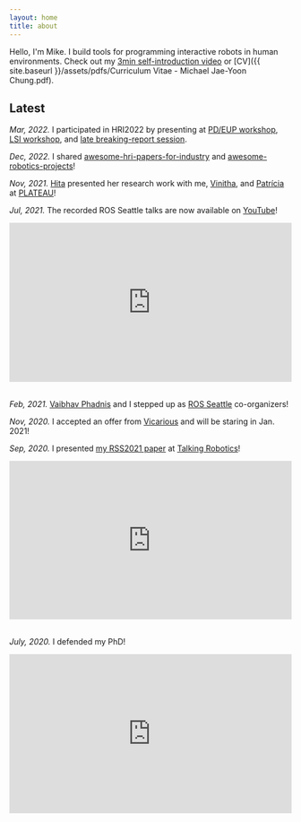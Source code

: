 ```yaml
---
layout: home
title: about
---
```


Hello, I'm Mike.
I build tools for programming interactive robots in human environments.
Check out my [3min self-introduction video](https://youtu.be/7iiVnq2Le6w) or [CV]({{ site.baseurl }}/assets/pdfs/Curriculum Vitae - Michael Jae-Yoon Chung.pdf).

## Latest

_Mar, 2022._ I participated in HRI2022 by presenting at [PD/EUP workshop](https://docs.google.com/presentation/d/19-rrMo9cqr4DVyINK4z0qzI6AU7ZG9lom_8kDhuVbMU), [LSI workshop](https://docs.google.com/presentation/d/1VY1IZ9D-hrjn-D8cvgSOFIlG6jCh_YCMxolmh0IQ_ak), and [late breaking-report session](https://docs.google.com/presentation/d/1HqfWnWAeIQZPE6hUfjetBuBATtKPKVw2hUcGp21-P34).

_Dec, 2022._ I shared [awesome-hri-papers-for-industry](https://github.com/mjyc/awesome-hri-papers-for-industry) and [awesome-robotics-projects](https://github.com/mjyc/awesome-robotics-projects)!

_Nov, 2021._ [Hita](https://hita-k.github.io/) presented her research work with me, [Vinitha](https://vinitha910.github.io/), and [Patrícia](https://www.patricialvesoliveira.com/) at [PLATEAU](https://2021.plateau-workshop.org/)!

_Jul, 2021._ The recorded ROS Seattle talks are now available on [YouTube](https://youtube.com/playlist?list=PLznkdfD7hD6Jnue9gvPY6CHcr3AvgmmEv)!

<style>.embed-container { position: relative; padding-bottom: 56.25%; height: 0; overflow: hidden; max-width: 100%; } .embed-container iframe, .embed-container object, .embed-container embed { position: absolute; top: 0; left: 0; width: 100%; height: 100%; }</style><div class='embed-container'><iframe src="https://www.youtube.com/embed/videoseries?list=PLznkdfD7hD6Jnue9gvPY6CHcr3AvgmmEv" frameborder="0" allow="accelerometer; autoplay; clipboard-write; encrypted-media; gyroscope; picture-in-picture" allowfullscreen></iframe></div>
<br/>

_Feb, 2021._ [Vaibhav Phadnis](https://www.linkedin.com/in/vaibhav-phadnis-4637b84/) and I stepped up as [ROS Seattle](https://www.meetup.com/ROS-Seattle/) co-organizers!

_Nov, 2020._ I accepted an offer from [Vicarious](https://www.vicarious.com/) and will be staring in Jan. 2021!

_Sep, 2020._ I presented [my RSS2021 paper](https://mjyc.github.io/assets/pdfs/chung2020iterative.pdf) at [Talking Robotics](https://talking-robotics.github.io/)!

<style>.embed-container { position: relative; padding-bottom: 56.25%; height: 0; overflow: hidden; max-width: 100%; } .embed-container iframe, .embed-container object, .embed-container embed { position: absolute; top: 0; left: 0; width: 100%; height: 100%; }</style><div class='embed-container'><iframe src="https://www.youtube.com/embed/lf36COCC2A4" frameborder="0" allow="accelerometer; autoplay; encrypted-media; gyroscope; picture-in-picture" allowfullscreen></iframe></div>
<br/>

_July, 2020._ I defended my PhD!

<style>.embed-container { position: relative; padding-bottom: 56.25%; height: 0; overflow: hidden; max-width: 100%; } .embed-container iframe, .embed-container object, .embed-container embed { position: absolute; top: 0; left: 0; width: 100%; height: 100%; }</style><div class='embed-container'><iframe src="https://www.youtube.com/embed/pTml6yEIjcw" frameborder="0" allow="accelerometer; autoplay; encrypted-media; gyroscope; picture-in-picture" allowfullscreen></iframe></div>
<br/>
